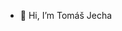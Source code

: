 - 👋 Hi, I’m Tomáš Jecha

<!---
jechtom/jechtom is a ✨ special ✨ repository because its `README.md` (this file) appears on your GitHub profile.
You can click the Preview link to take a look at your changes.
--->
